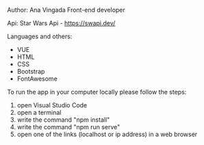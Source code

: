 Author: Ana Vingada
Front-end developer

Api: Star Wars Api - https://swapi.dev/

Languages and others:
- VUE
- HTML
- CSS
- Bootstrap
- FontAwesome

To run the app in your computer locally please follow the steps:
1. open Visual Studio Code
2. open a terminal
3. write the command "npm install"
4. write the command "npm run serve"
5. open one of the links (localhost or ip address) in a web browser